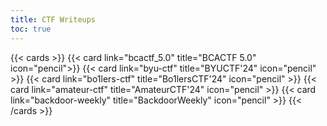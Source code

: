 ```yaml
---
title: CTF Writeups
toc: true
---
```


{{< cards >}}
  {{< card link="bcactf_5.0" title="BCACTF 5.0" icon="pencil">}}
  {{< card link="byu-ctf" title="BYUCTF'24" icon="pencil" >}}
  {{< card link="bo1lers-ctf" title="Bo1lersCTF'24" icon="pencil" >}}
  {{< card link="amateur-ctf" title="AmateurCTF'24" icon="pencil" >}}
  {{< card link="backdoor-weekly" title="BackdoorWeekly" icon="pencil" >}}
{{< /cards >}}